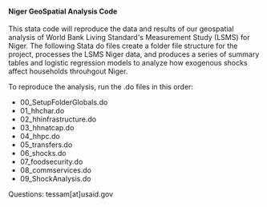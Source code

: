 #### Niger GeoSpatial Analysis Code

This stata code will reproduce the data and results of our geospatial analysis of World Bank Living Standard's Measurement Study (LSMS) for Niger. The following Stata do files create a folder file structure for the project, processes the LSMS Niger data, and produces a series of summary tables and logistic regression models to analyze how exogenous shocks affect households throuhgout Niger. 

To reproduce the analysis, run the .do files in this order:
* 00_SetupFolderGlobals.do
* 01_hhchar.do
* 02_hhinfrastructure.do
* 03_hhnatcap.do
* 04_hhpc.do
* 05_transfers.do
* 06_shocks.do
* 07_foodsecurity.do
* 08_commservices.do
* 09_ShockAnalysis.do

Questions: tessam[at]usaid.gov

